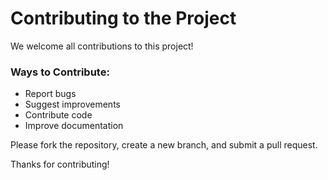 # Contributing to the Project

We welcome all contributions to this project!

### Ways to Contribute:
- Report bugs
- Suggest improvements
- Contribute code
- Improve documentation

Please fork the repository, create a new branch, and submit a pull request.

Thanks for contributing!
